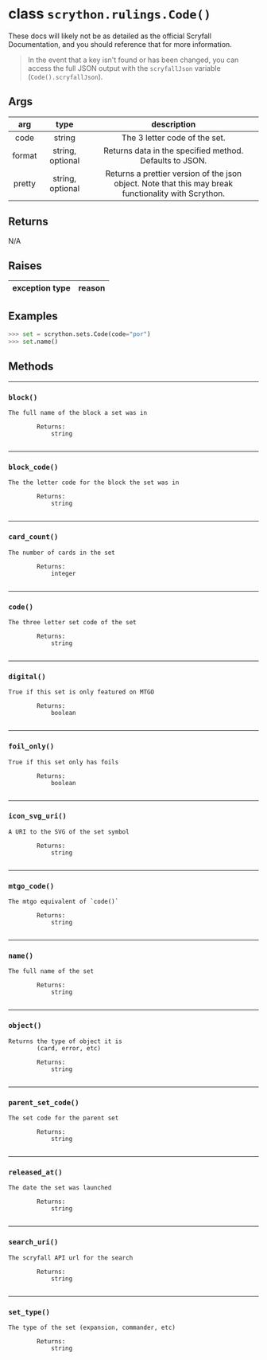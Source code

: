 # **class** `scrython.rulings.Code()`

These docs will likely not be as detailed as the official Scryfall Documentation, and you should reference that for more information.

>In the event that a key isn't found or has been changed, you can access the full JSON output with the `scryfallJson` variable (`Code().scryfallJson`).

## Args

|arg|type|description|
|:---:|:---:|:---:|
|code|string|The 3 letter code of the set.|
|format|string, optional|Returns data in the specified method. Defaults to JSON.|
|pretty|string, optional|Returns a prettier version of the json object. Note that this may break functionality with Scrython.|

## Returns
N/A

## Raises

|exception type|reason|
|:---:|:---:|

## Examples
```python
>>> set = scrython.sets.Code(code="por") 
>>> set.name() 
```

## Methods

---
### `block()`

```
The full name of the block a set was in
        
        Returns:
            string
        
```
---
### `block_code()`

```
The the letter code for the block the set was in
        
        Returns:
            string
        
```
---
### `card_count()`

```
The number of cards in the set
        
        Returns:
            integer
        
```
---
### `code()`

```
The three letter set code of the set
        
        Returns:
            string
        
```
---
### `digital()`

```
True if this set is only featured on MTGO
        
        Returns:
            boolean
        
```
---
### `foil_only()`

```
True if this set only has foils
        
        Returns:
            boolean
        
```
---
### `icon_svg_uri()`

```
A URI to the SVG of the set symbol
        
        Returns:
            string
        
```
---
### `mtgo_code()`

```
The mtgo equivalent of `code()`
        
        Returns:
            string
        
```
---
### `name()`

```
The full name of the set
        
        Returns:
            string
        
```
---
### `object()`

```
Returns the type of object it is
        (card, error, etc)
        
        Returns:
            string
        
```
---
### `parent_set_code()`

```
The set code for the parent set
        
        Returns:
            string
        
```
---
### `released_at()`

```
The date the set was launched
        
        Returns:
            string
        
```
---
### `search_uri()`

```
The scryfall API url for the search
        
        Returns:
            string
        
```
---
### `set_type()`

```
The type of the set (expansion, commander, etc)
        
        Returns:
            string
        
```